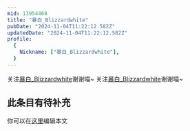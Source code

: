 ```yaml
---
mid: 13954468
title: "暴白_Blizzardwhite"
pubDate: "2024-11-04T11:22:12.582Z"
updatedDate: "2024-11-04T11:22:12.582Z"
profile:
  {
    Nickname: ["暴白_Blizzardwhite"],
  }
---
```


关注[暴白_Blizzardwhite](https://space.bilibili.com/13954468)谢谢喵~ 关注[暴白_Blizzardwhite](https://space.bilibili.com/13954468)谢谢喵~

## 此条目有待补充
你可以在[这里](https://github.com/Yuhanawa/VTuber.ICU-Content/edit/master/v/暴白_Blizzardwhite/index.md)编辑本文
